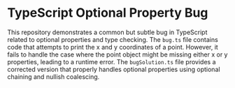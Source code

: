 # TypeScript Optional Property Bug

This repository demonstrates a common but subtle bug in TypeScript related to optional properties and type checking.  The `bug.ts` file contains code that attempts to print the x and y coordinates of a point. However, it fails to handle the case where the point object might be missing either x or y properties, leading to a runtime error.  The `bugSolution.ts` file provides a corrected version that properly handles optional properties using optional chaining and nullish coalescing.